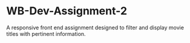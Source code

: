 # WB-Dev-Assignment-2
A responsive front end assignment designed to filter and display movie titles with pertinent information.
